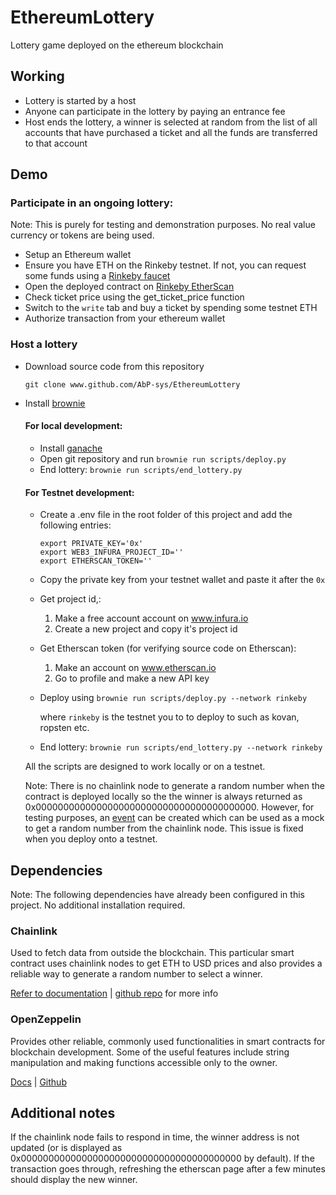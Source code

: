 # EthereumLottery
Lottery game deployed on the ethereum blockchain

## Working

  - Lottery is started by a host
  - Anyone can participate in the lottery by paying an entrance fee
  - Host ends the lottery, a winner is selected at random from the list of all accounts that have purchased a ticket and all the funds are transferred to that account
## Demo

### Participate in an ongoing lottery:
  Note: This is purely for testing and demonstration purposes. No real value currency or tokens are being used.
  - Setup an Ethereum wallet
  - Ensure you have ETH on the Rinkeby testnet. If not, you can request some funds using a [Rinkeby faucet](https://rinkebyfaucet.com/)
  - Open the deployed contract on [Rinkeby EtherScan](https://rinkeby.etherscan.io/address/0x4d68eeF500d7538e89d760ECFA624faf2c378577)
  - Check ticket price using the get_ticket_price function
  - Switch to the `write` tab and buy a ticket by spending some testnet ETH
  - Authorize transaction from your ethereum wallet

### Host a lottery
  - Download source code from this repository

    `git clone www.github.com/AbP-sys/EthereumLottery`
  - Install [brownie](https://eth-brownie.readthedocs.io/en/stable/install.html)

    #### For local development:
    - Install [ganache](https://trufflesuite.com/ganache/)
    - Open git repository and run
    `brownie run scripts/deploy.py`
    - End lottery:
    `brownie run scripts/end_lottery.py`

    #### For Testnet development:
    - Create a .env file in the root folder of this project and add the following entries:

      ```
      export PRIVATE_KEY='0x'
      export WEB3_INFURA_PROJECT_ID=''
      export ETHERSCAN_TOKEN=''
      ```
    - Copy the private key from your testnet wallet and paste it after the `0x`
    - Get project id,:
      1. Make a free account account on www.infura.io
      2. Create a new project and copy it's project id
    - Get Etherscan token (for verifying source code on Etherscan):
      1. Make an account on www.etherscan.io
      2. Go to profile and make a new API key
    - Deploy using
    `brownie run scripts/deploy.py --network rinkeby`

      where `rinkeby` is the testnet you to to deploy to such as kovan, ropsten etc.
    - End lottery:
    `brownie run scripts/end_lottery.py --network rinkeby`

    All the scripts are designed to work locally or on a testnet.

    Note: There is no chainlink node to generate a random number when the contract is deployed locally so the the winner is always returned as 0x0000000000000000000000000000000000000000. However, for testing purposes, an [event](https://blog.chain.link/events-and-logging-in-solidity/) can be created which can be used as a mock to get a random number from the chainlink node. This issue is fixed when you deploy onto a testnet.

## Dependencies

Note: The following dependencies have already been configured in this project. No additional installation required.

### Chainlink

Used to fetch data from outside the blockchain. This particular smart contract uses chainlink nodes to get ETH to USD prices and also provides a reliable way to generate a random number to select a winner.

[Refer to documentation](https://docs.chain.link/) | [github repo](https://github.com/smartcontractkit/chainlink) for more info

### OpenZeppelin

Provides other reliable, commonly used functionalities in smart contracts for blockchain development. Some of the useful features include string manipulation and making functions accessible only to the owner.

[Docs](https://www.openzeppelin.com/contracts) | [Github](https://github.com/OpenZeppelin/openzeppelin-contracts)

## Additional notes

If the chainlink node fails to respond in time, the winner address is not updated (or is displayed as 0x0000000000000000000000000000000000000000 by default). If the transaction goes through, refreshing the etherscan page after a few minutes should display the new winner.
